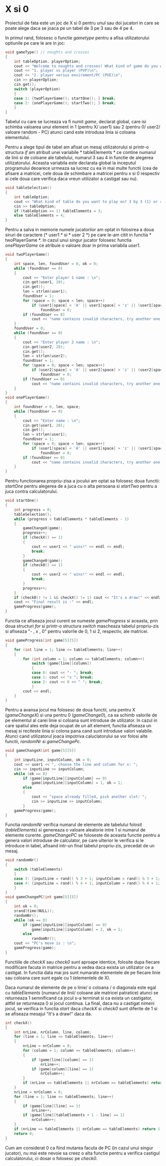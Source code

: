 # X si 0
Proiectul de fata este un joc de X si 0 pentru unul sau doi jucatori in care se poate alege daca se joaca pe un tabel de 3 pe 3 sau de 4 pe 4.

In primul rand, folosesc o functie *gametype* pentru a afisa utilizatorului optiunile pe care le are in joc:
```cpp
void gameType() // noughts and crosses
{
	int tableOption, playerOption;
	cout << "Welcome to noughts and crosses! What kind of game do you want to play?\n";
	cout << "1. player vs player (PVP)\n";
	cout << "2. player versus enviroment/PC (PVE)\n";
	cin >> playerOption;
	cin.get();
	switch (playerOption)
	{
	case 1: {twoPlayerGame(); startOne(); } break;
	case 2: {onePlayerGame(); startTwo(); } break;
	}
}
```
Tabelul cu care se lucreaza va fi numit *game*, declarat global, care isi schimba valoarea unui element in 1 (pentru X/ user1) sau 2 (pentru 0/ user2/ valoare random - PC) atunci cand este introdusa linia si coloana elementului.    

Pentru a alege tipul de tabel am afisat un mesaj utilizatorului si printr-o structura *if* am atribuit unei variabile * tableElements * ce contine numarul de linii si de coloane ale tabelului, numarul 3 sau 4 in functie de alegerea utilizatorului. Aceasta variabila este declarata global la inceputul programului deoarece urmeaza sa lucrez cu ea in mai multe functii (cea de afisare a matricei, cele doua de schimbare a matricei pentru x si 0 respectiv si cele doua care verifica daca vreun utilizator a castigat sau nu). 
```cpp
void tableSelection()
{
	int tableOption;
	cout << "What kind of table do you want to play on? 3 by 3 (1) or 4 by 4 (2) ?";
	cin >> tableOption;
	if (tableOption == 1) tableElements = 3;
	else tableElements = 4;
}
```

Pentru a salva in memorie numele jucatorilor am optat in folosirea a doua siruri de caractere (* user1 * si * user 2 *) pe care le-am citit in functia * twoPlayerGame *. In cazul unui singur jucator folosesc functia *onePlayerGame* ce atribuie o valoare doar in prima variabila *user1*.

```cpp
void twoPlayerGame()
{
	int space, len, foundUser = 0, ok = 0;
	while (foundUser == 0)
	{
		cout << "Enter player 1 name : \n";
		cin.get(user1, 20);
		cin.get();
		len = strlen(user1);
		foundUser = 1;
		for (space = 0; space < len; space++)
			if (user1[space] < 'A' || user1[space] > 'z' || (user1[space] > 'Z' && user1[space] < 'a'))
				foundUser = 0;
		if (foundUser == 0)
			cout << "name contains invalid characters, try another one \n";
	}
	foundUser = 0;
	while (foundUser == 0)
	{
		cout << "Enter player 2 name : \n";
		cin.get(user2, 20);
		cin.get();
		len = strlen(user2);
		foundUser = 1;
		for (space = 0; space < len; space++)
			if (user2[space] < 'A' || user2[space] > 'z' || (user2[space] > 'Z' && user2[space] < 'a'))
				foundUser = 0;
		if (foundUser == 0)
			cout << "name contains invalid characters, try another one \n";
	}
}
void onePlayerGame()
{
	int foundUser = 0, len, space;
	while (foundUser == 0)
	{
		cout << "Enter name : \n";
		cin.get(user1, 20);
		cin.get();
		len = strlen(user1);
		foundUser = 1;
		for (space = 0; space < len; space++)
			if (user1[space] < 'A' || user1[space] > 'z' || (user1[space] > 'z' && user1[space] < 'a'))
				foundUser = 0;
		if (foundUser == 0)
			cout << "name contains invalid characters, try another one \n";
	}
}
```

Pentru functionarea propriu-zisa a jocului am optat sa folosesc doua functii: *startOne* pentru alegerea de a juca cu o alta persoana si *startTwo* pentru a juca contra calculatorului.

```cpp
void startOne()
{
	int progress = 0;
	tableSelection();
	while (progress < tableElements * tableElements - 1)
	{
		gameChangeX(game);
		progress++;
		if (checkX() == 1)
		{
			cout << user1 << " wins!" << endl << endl;
			break;
		}
		gameChange0(game);
		if (check0() == 1)
		{
			cout << user2 << " wins!" << endl << endl;
			break;
		}
		progress++;
	}
	if (check0() != 1 && checkX() != 1) cout << "It's a draw!" << endl;
	cout << "Final result is :" << endl;
	gameProgress(game);
}
```
Functia ce afiseaza jocul curent se numeste *gameProgress* si aceasta, prin doua structuri *for* si printr-o structura *switch* mascheaza tabelul propriu-zis si afiseaza "- , x , 0" pentru valorile de 0, 1 si 2, respectiv, ale matricei. 

```cpp
void gameProgress(int game[5][5])
{
	for (int line = 1; line <= tableElements; line++)
	{
		for (int column = 1; column <= tableElements; column++)
			switch (game[line][column])
			{
			case 0: cout << "- "; break;
			case 1: cout << "x "; break;
			case 2: cout << 0 << " "; break;
			}
		cout << endl;
	}
}
```
Pentru a avansa jocul ma folosesc de doua functii, una pentru X (*gameChangeX*) si una pentru 0 (*gameChange0*), ca sa schimb valorile de pe elementul al carei linie si coloana sunt introduse de utilizator. In cazul in care spatiul ales este deja ocupat de un alt element, functia afiseaza un mesaj si reciteste linia si colona pana cand sunt introduse valori valabile. Atunci cand utilizatorul joaca impotriva caluclatorului se vor folosi alte functii, *randomNr* si *gameChangePc*.
```cpp 
void gameChangeX(int game[5][5])
{
	int inputLine, inputColumn, ok = 0;
	cout << user1 << ", choose the line and column for x: ";
	cin >> inputLine >> inputColumn;
	while (ok == 0)
		if (game[inputLine][inputColumn] == 0)
			game[inputLine][inputColumn] = 1, ok = 1;
		else
		{
			cout << "space already filled, pick another slot: ";
			cin >> inputLine >> inputColumn;
		}
	gameProgress(game);
}
```

Functia *randomNr* verifica numarul de elemente ale tabelului folosit (*tableElements*) si genereaza o valoare aleatorie intre 1 si numarul de elemente curente. *gameChangePC* se foloseste de aceasta functie pentru a genera valori introduse de calculator, pe care ulterior le verifica si le introduce in tabel, afisand intr-un final tabelul propriu-zis, precedat de un mesaj.
```cpp
void randomNr()
{
	switch (tableElements)
	{
	case 3: {inputLine = rand() % 3 + 1; inputColumn = rand() % 3 + 1; } break;
	case 4: {inputLine = rand() % 4 + 1; inputColumn = rand() % 4 + 1; } break;
	}
}
void gameChangePC(int game[5][5])
{
	int ok = 0;
	srand(time(NULL));
	randomNr();
	while (ok == 0)
		if (game[inputLine][inputColumn] == 0)
			game[inputLine][inputColumn] = 2, ok = 1;
		else
			randomNr();
	cout << "PC's move is : \n";
	gameProgress(game);
}
```

Functiile de *checkX* sau *check0* sunt aproape identice, folosite dupa fiecare modificare facuta in matrice pentru a vedea daca exista un utilizator ce a castigat. In functia data mai jos sunt numarate elementele de pe fiecare linie sau coloana care sunt egale cu 1 (elementele de X).

Daca numarul de elemente de pe o linie/ o coloana / o diagonala este egal cu *tableElements* (numarul de linii/ coloane ale matricei patratice) atunci se returneaza 1 semnificand ca jocul s-a terminat si ca exista un castigator, altfel se returneaza 0 si jocul continua. La final, daca nu a castigat nimeni jocul, se verifica in functia *start* daca *checkX* si *check0* sunt diferite de 1 si se afiseaza mesajul "It's a draw!" daca da.

```cpp
int checkX()
{
	int nrLine, nrColumn, line, column;
	for (line = 1; line <= tableElements; line++)
	{
		nrLine = nrColumn = 0;
		for (column = 1; column <= tableElements; column++)
		{
			if (game[line][column] == 1)
				nrLine++;
			if (game[column][line] == 1)
				nrColumn++;
		}
		if (nrLine == tableElements || nrColumn == tableElements) return 1;
	}
	nrLine = nrColumn = 0;
	for (line = 1; line <= tableElements; line++)
	{
		if (game[line][line] == 1)
			nrLine++;
		if (game[line][tableElements + 1 - line] == 1)
			nrColumn++;
	}
	if (nrLine == tableElements || nrColumn == tableElements) return 1;
	return 0;
}
```
Cum am considerat 0 ca fiind mutarea facuta de PC (in cazul unui singur jucator), nu mai este nevoie sa creez o alta functie pentru a verifica castigul calculatorului, ci dosar o folosesc pe *check0*.

